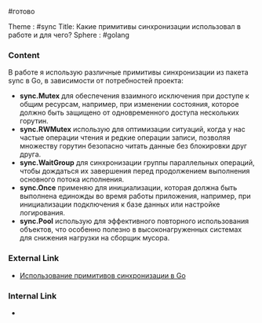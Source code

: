 #готово 

Theme : #sync
Title: Какие примитивы синхронизации использовал в работе и для чего?
Sphere : #golang

### Content

В работе я использую различные примитивы синхронизации из пакета sync в Go, в зависимости от потребностей проекта:
- **sync.Mutex** для обеспечения взаимного исключения при доступе к общим ресурсам, например, при изменении состояния, которое должно быть защищено от одновременного доступа нескольких горутин.
- **sync.RWMutex** использую для оптимизации ситуаций, когда у нас частые операции чтения и редкие операции записи, позволяя множеству горутин безопасно читать данные без блокировки друг друга.
- **sync.WaitGroup** для синхронизации группы параллельных операций, чтобы дождаться их завершения перед продолжением выполнения основного потока исполнения.
- **sync.Once** применяю для инициализации, которая должна быть выполнена единожды во время работы приложения, например, при инициализации подключения к базе данных или настройке логирования.
- **sync.Pool** использую для эффективного повторного использования объектов, что особенно полезно в высоконагруженных системах для снижения нагрузки на сборщик мусора.


### External Link

- [Использование примитивов синхронизации в Go](https://blog.golang.org/sync-primitives)

### Internal Link

- 